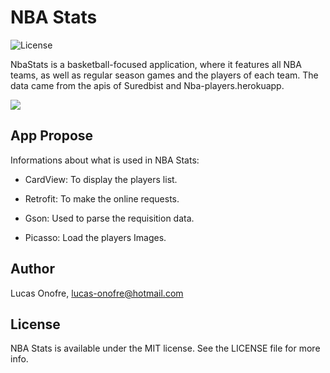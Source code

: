 NBA Stats
===========

![License](https://img.shields.io/badge/License-MIT-green.svg)

NbaStats is a basketball-focused application, where it features all NBA teams, as well as regular season games and
the players of each team. The data came from the apis of Suredbist and Nba-players.herokuapp.
 
![](https://media.giphy.com/media/8JTDhb8CMWXClzWGpL/giphy.gif)

## App Propose

Informations about what is used in NBA Stats: 

- CardView: To display the players list.

- Retrofit: To make the online requests.

- Gson: Used to parse the requisition data.

- Picasso: Load the players Images.


## Author

Lucas Onofre, lucas-onofre@hotmail.com

## License

NBA Stats is available under the MIT license. See the LICENSE file for more info.
